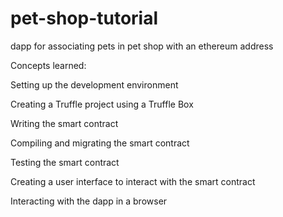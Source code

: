 # pet-shop-tutorial
dapp for associating pets in pet shop with an ethereum address

Concepts learned:

  Setting up the development environment
  
  Creating a Truffle project using a Truffle Box
  
  Writing the smart contract
  
  Compiling and migrating the smart contract
  
  Testing the smart contract
  
  Creating a user interface to interact with the smart contract
  
  Interacting with the dapp in a browser
